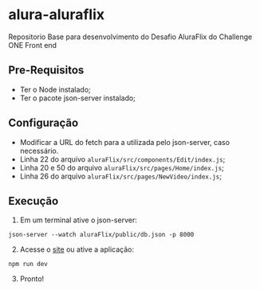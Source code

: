 # alura-aluraflix

Repositorio Base para desenvolvimento do Desafio AluraFlix do Challenge ONE Front end

## Pre-Requisitos

- Ter o Node instalado;
- Ter o pacote json-server instalado;

## Configuração

- Modificar a URL do fetch para a utilizada pelo json-server, caso necessário.
- Linha 22 do arquivo `aluraFlix/src/components/Edit/index.js`;
- Linha 20 e 50 do arquivo `aluraFlix/src/pages/Home/index.js`;
- Linha 26 do arquivo `aluraFlix/src/pages/NewVideo/index.js`;

## Execução

1. Em um terminal ative o json-server:

```
json-server --watch aluraFlix/public/db.json -p 8000
```

2. Acesse o [site](https://alura-aluraflix-coral.vercel.app/) ou ative a aplicação:

```
npm run dev
```

3. Pronto!
